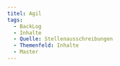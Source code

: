 ```yaml
---
titel: Agil
tags:
  - BackLog
  - Inhalte
  - Quelle: Stellenausschreibungen
  - Themenfeld: Inhalte
  - Master
---
```

